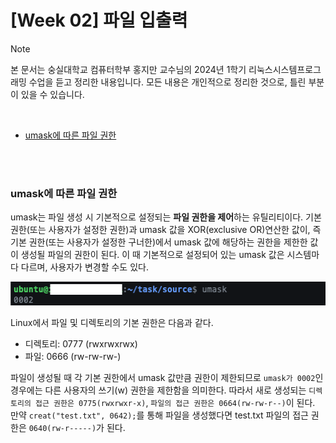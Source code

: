 # [Week 02] 파일 입출력

> [!note]  
> 본 문서는 숭실대학교 컴퓨터학부 홍지만 교수님의 2024년 1학기 리눅스시스템프로그래밍 수업을 듣고 정리한 내용입니다. 모든 내용은 개인적으로 정리한 것으로, 틀린 부분이 있을 수 있습니다.

<br>

- [umask에 따른 파일 권한](#umask에-따른-파일-권한)

<br><br>

### umask에 따른 파일 권한

umask는 파일 생성 시 기본적으로 설정되는 **파일 권한을 제어**하는 유틸리티이다. 기본 권한(또는 사용자가 설정한 권한)과 umask 값을 XOR(exclusive OR)연산한 값이, 즉 기본 권한(또는 사용자가 설정한 구너한)에서 umask 값에 해당하는 권한을 제한한 값이 생성될 파일의 권한이 된다. 이 때 기본적으로 설정되어 있는 umask 값은 시스템마다 다르며, 사용자가 변경할 수도 있다.

![img](./img/umask.png)

Linux에서 파일 및 디렉토리의 기본 권한은 다음과 같다.

- 디렉토리: 0777 (rwxrwxrwx)
- 파일: 0666 (rw-rw-rw-)

파일이 생성될 때 각 기본 권한에서 umask 값만큼 권한이 제한되므로 `umask가 0002`인 경우에는 다른 사용자의 쓰기(w) 권한을 제한함을 의미한다. 따라서 새로 생성되는 `디렉토리의 접근 권한은 0775(rwxrwxr-x)`, `파일의 접근 권한은 0664(rw-rw-r--)`이 된다. 만약 `creat("test.txt", 0642);`를 통해 파일을 생성했다면 test.txt 파일의 접근 권한은 `0640(rw-r-----)`가 된다.